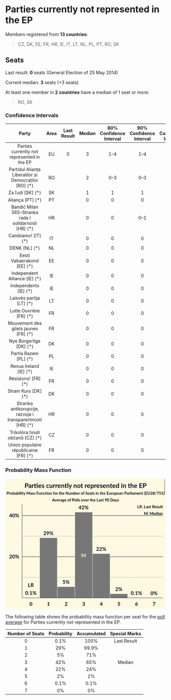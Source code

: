 # Parties currently not represented in the EP

Members registered from **13 countries**:

> CZ, DK, EE, FR, HR, IE, IT, LT, NL, PL, PT, RO, SK

## Seats

Last result: **0** seats (General Election of 25 May 2014)

Current median: **3** seats (+3 seats)

At least one member in **2 countries** have a median of 1 seat or more:

> RO, SK

### Confidence Intervals

| Party | Area | Last Result | Median | 80% Confidence Interval | 90% Confidence Interval | 95% Confidence Interval | 99% Confidence Interval |
|:-----:|:----:|:-----------:|:------:|:-----------------------:|:-----------------------:|:-----------------------:|:-----------------------:|
| Parties currently not represented in the EP | EU | 0 | 3 | 1–4 | 1–4 | 1–4 | 1–5 |
| Partidul Alianța Liberalilor și Democraților [RO] (*) | RO | | 2 | 0–3 | 0–3 | 0–3 | 0–3 |
| Za ľudí [SK] (*) | SK | | 1 | 1 | 1 | 1–2 | 1–2 |
| Aliança [PT] (*) | PT | | 0 | 0 | 0 | 0 | 0 |
| Bandić Milan 365–Stranka rada i solidarnosti [HR] (*) | HR | | 0 | 0 | 0–1 | 0–1 | 0–1 |
| Cambiamo! [IT] (*) | IT | | 0 | 0 | 0 | 0 | 0 |
| DENK [NL] (*) | NL | | 0 | 0 | 0 | 0 | 0 |
| Eesti Vabaerakond [EE] (*) | EE | | 0 | 0 | 0 | 0 | 0 |
| Independent Alliance [IE] (*) | IE | | 0 | 0 | 0 | 0 | 0 |
| Independents [IE] (*) | IE | | 0 | 0 | 0 | 0 | 0 |
| Laisvės partija [LT] (*) | LT | | 0 | 0 | 0 | 0 | 0–1 |
| Lutte Ouvrière [FR] (*) | FR | | 0 | 0 | 0 | 0 | 0 |
| Mouvement des gilets jaunes [FR] (*) | FR | | 0 | 0 | 0 | 0 | 0 |
| Nye Borgerlige [DK] (*) | DK | | 0 | 0 | 0 | 0 | 0 |
| Partia Razem [PL] (*) | PL | | 0 | 0 | 0 | 0 | 0 |
| Renua Ireland [IE] (*) | IE | | 0 | 0 | 0 | 0 | 0 |
| Résistons! [FR] (*) | FR | | 0 | 0 | 0 | 0 | 0 |
| Stram Kurs [DK] (*) | DK | | 0 | 0 | 0 | 0 | 0 |
| Stranka antikorupcije, razvoja i transparentnosti [HR] (*) | HR | | 0 | 0 | 0 | 0 | 0 |
| Trikolóra hnutí občanů [CZ] (*) | CZ | | 0 | 0 | 0 | 0–1 | 0–1 |
| Union populaire républicaine [FR] (*) | FR | | 0 | 0 | 0 | 0 | 0 |

### Probability Mass Function

![Graph with seats probability mass function not yet produced](average-2019-10-31-seats-pmf-partiescurrentlynotrepresentedintheep.png "Seats Probability Mass Function")

The following table shows the probability mass function per seat for the [poll average](average-2019-10-31.html) for Parties currently not represented in the EP.

| Number of Seats | Probability | Accumulated | Special Marks |
|:---------------:|:-----------:|:-----------:|:-------------:|
| 0 | 0.1% | 100% | Last Result |
| 1 | 29% | 99.9% |  |
| 2 | 5% | 71% |  |
| 3 | 42% | 65% | Median |
| 4 | 22% | 24% |  |
| 5 | 2% | 2% |  |
| 6 | 0.1% | 0.1% |  |
| 7 | 0% | 0% |  |


